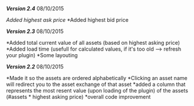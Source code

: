 *****Version 2.4***** 08/10/2015

*Added highest ask price*
*Added highest bid price

*****Version 2.3***** 08/10/2015

*Added total current value of all assets (based on highest asking price)
*Added load time (usefull for calculated values, if it's too old --> refresh your plugin)
*Some layouting

*****Version 2.2***** 08/10/2015

*Made it so the assets are ordered alphabetically
*Clicking an asset name will redirect you to the asset exchange of that asset
*added a column that represents the most resent value (upon loading of the plugin) of the assets (#assets * highest asking price)
*overall code improvement



